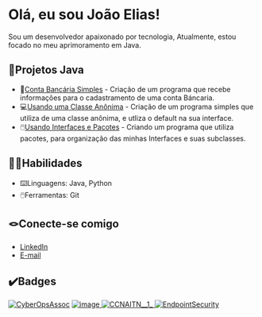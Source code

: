 # Olá, eu sou João Elias!
Sou um desenvolvedor apaixonado por tecnologia, Atualmente, estou focado no meu aprimoramento em Java.

## 🔎Projetos Java

* 🏦[Conta Bancária Simples](https://github.com/640Joao/java-basico.git) - Criação de um programa que recebe informações para o cadastramento de uma conta Báncaria.
* 💻[Usando uma Classe Anônima](https://github.com/640Joao/interface-simples.git) - Criação de um programa simples que utiliza de uma classe anônima, e utliza o default na sua interface.
* 🖱️[Usando Interfaces e Pacotes](https://github.com/640Joao/atividades-java.git) - Criando um programa que utiliza pacotes, para organização das minhas Interfaces e suas subclasses.

## 💪🏼Habilidades

* ⌨️Linguagens: Java, Python
* 🖱️Ferramentas: Git

## 🪢Conecte-se comigo

* [LinkedIn](www.linkedin.com/in/joão-elias-negreiros-de-souza-matos-87a598307)
* [E-mail](joanegreiros15@gmail.com)

## ✔️Badges

[![CyberOpsAssoc](https://github.com/user-attachments/assets/aa9a5190-386a-4ff7-9800-90f1c0bc91b3)](https://www.credly.com/badges/a992e1aa-8d70-4262-a330-ad5f44bcbd0d/public_url)
[![image](https://github.com/user-attachments/assets/818984b8-401a-4653-928a-6030f5cc6842)
](https://www.credly.com/badges/ccdbeb9e-6509-49bc-b9ad-e1fead2eb9c5/public_url)
[![CCNAITN__1_](https://github.com/user-attachments/assets/de81bd3a-5f5a-4702-bfd7-9e7883d0de95)
](https://www.credly.com/badges/1001476e-2177-4021-b6ea-d3820858b3fc/public_url)
[![EndpointSecurity](https://github.com/user-attachments/assets/e9ea223b-6d41-4998-9be4-7565583ed1f4)
](https://www.credly.com/badges/28d63bc6-a513-4534-978f-fe06f984547b/public_url)
